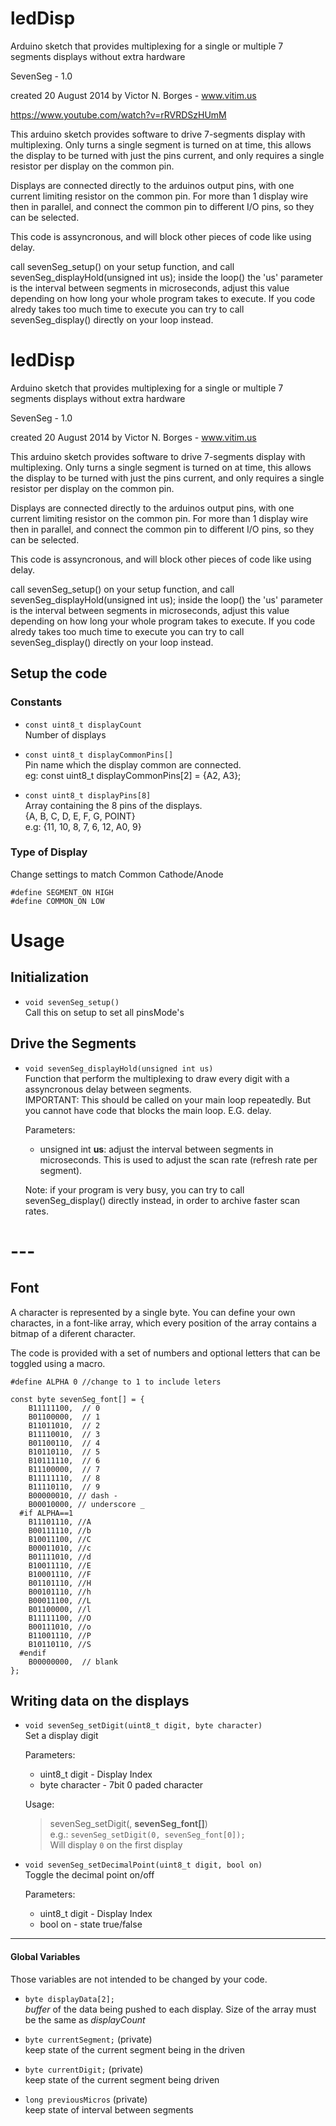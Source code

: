 # ledDisp
Arduino sketch that provides multiplexing for a single or multiple 7 segments displays without extra hardware

 SevenSeg - 1.0
 
 created 20 August 2014
 by Victor N. Borges - www.vitim.us
 
 https://www.youtube.com/watch?v=rRVRDSzHUmM
 
 This arduino sketch provides software to drive 7-segments display with multiplexing.
 Only turns a single segment is turned on at time, this allows the display to be turned with just the pins current,
 and only requires a single resistor per display on the common pin.
 
 Displays are connected directly to the arduinos output pins, with one current limiting resistor on the common pin.
 For more than 1 display wire then in parallel, and connect the common pin to different I/O pins, so they can be selected.
 
 This code is assyncronous, and will block other pieces of code like using delay.
 
 call sevenSeg_setup() on your setup function, and call sevenSeg_displayHold(unsigned int us); inside the loop()
 the 'us' parameter is the interval between segments in microseconds, adjust this value depending on how long your
 whole program takes to execute.
 If you code alredy takes too much time to execute you can try to call sevenSeg_display() directly on your loop instead.
 
# ledDisp
Arduino sketch that provides multiplexing for a single or multiple 7 segments displays without extra hardware

 SevenSeg - 1.0
 
 created 20 August 2014
 by Victor N. Borges - www.vitim.us
 
 This arduino sketch provides software to drive 7-segments display with multiplexing.
 Only turns a single segment is turned on at time, this allows the display to be turned with just the pins current,
 and only requires a single resistor per display on the common pin.
 
 Displays are connected directly to the arduinos output pins, with one current limiting resistor on the common pin.
 For more than 1 display wire then in parallel, and connect the common pin to different I/O pins, so they can be selected.
 
 This code is assyncronous, and will block other pieces of code like using delay.
 
 call sevenSeg_setup() on your setup function, and call sevenSeg_displayHold(unsigned int us); inside the loop()
 the 'us' parameter is the interval between segments in microseconds, adjust this value depending on how long your
 whole program takes to execute.
 If you code alredy takes too much time to execute you can try to call sevenSeg_display() directly on your loop instead.

## Setup the code

### Constants
 
 - `const uint8_t displayCount`  
 Number of displays

- `const uint8_t displayCommonPins[]`  
 Pin name which the display common are connected.  
 eg: const uint8_t displayCommonPins[2] = {A2, A3};

- `const uint8_t displayPins[8]`  
  Array containing the 8 pins of the displays.  
  {A, B, C, D, E, F, G, POINT}  
  e.g: {11, 10, 8, 7, 6, 12, A0, 9}

### Type of Display
Change settings to match Common Cathode/Anode  
```
#define SEGMENT_ON HIGH
#define COMMON_ON LOW
```

# Usage

## Initialization

- `void sevenSeg_setup()`  
 Call this on setup to set all pinsMode's

## Drive the Segments

- `void sevenSeg_displayHold(unsigned int us)`  
  Function that perform the multiplexing to draw every digit with a assyncronous delay between segments.  
  IMPORTANT: This should be called on your main loop repeatedly. But you cannot have code that blocks the main loop. E.G. delay.  
  
  Parameters:  
    - unsigned int **us**: adjust the interval between segments in microseconds.  This is used to adjust the scan rate (refresh rate per segment).
  
  Note: if your program is very busy, you can try to call sevenSeg_display() directly instead, in order to archive faster scan rates.

# ---

## Font

  A character is represented by a single byte. You can define your own charactes, in a font-like array, which every position of the array contains a bitmap of a diferent character.
  
  The code is provided with a set of numbers and optional letters that can be toggled using a macro.
```  
#define ALPHA 0 //change to 1 to include leters 

const byte sevenSeg_font[] = {
    B11111100,  // 0
    B01100000,  // 1
    B11011010,  // 2
    B11110010,  // 3
    B01100110,  // 4
    B10110110,  // 5
    B10111110,  // 6
    B11100000,  // 7
    B11111110,  // 8
    B11110110,  // 9
    B00000010, // dash -
    B00010000, // underscore _
  #if ALPHA==1
    B11101110, //A
    B00111110, //b
    B10011100, //C
    B00011010, //c
    B01111010, //d
    B10011110, //E
    B10001110, //F
    B01101110, //H
    B00101110, //h
    B00011100, //L
    B01100000, //l
    B11111100, //O
    B00111010, //o
    B11001110, //P
    B10110110, //S
  #endif
    B00000000,  // blank
};
```
 
## Writing data on the displays

- `void sevenSeg_setDigit(uint8_t digit, byte character)`  
  Set a display digit  
  
  Parameters:  
   - uint8_t digit - Display Index
   - byte character - 7bit 0 paded character
   
  Usage:  
   > sevenSeg_setDigit(**<display numeber>**, **sevenSeg_font[<characterIndex>]**)  
   > e.g.: `sevenSeg_setDigit(0, sevenSeg_font[0]);`  
   > Will display `0` on the first display

- `void sevenSeg_setDecimalPoint(uint8_t digit, bool on)`  
  Toggle the decimal point on/off  
  
  Parameters:  
   - uint8_t digit - Display Index
   - bool on - state true/false


----

#### Global Variables

  Those variables are not intended to be changed by your code.

 - `byte displayData[2];`  
  *buffer* of the data being pushed to each display.
  Size of the array must be the same as *displayCount*

 - `byte currentSegment;` (private)  
  keep state of the current segment being in the driven

 - `byte currentDigit;` (private)  
  keep state of the current segment being driven

 - `long previousMicros` (private)  
  keep state of interval between segments
